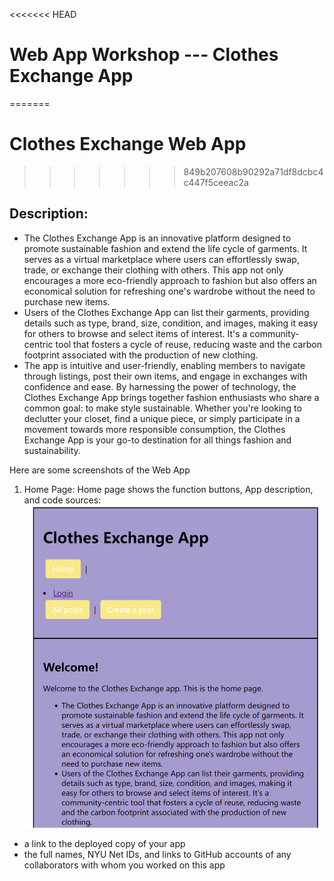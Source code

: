 <<<<<<< HEAD
# Web App Workshop --- Clothes Exchange App
=======
# Clothes Exchange Web App
>>>>>>> 849b207608b90292a71df8dcbc4c447f5ceeac2a

## Description:
- The Clothes Exchange App is an innovative platform designed to promote sustainable fashion and extend the life cycle of garments. It serves as a virtual marketplace where users can effortlessly swap, trade, or exchange their clothing with others. This app not only encourages a more eco-friendly approach to fashion but also offers an economical solution for refreshing one's wardrobe without the need to purchase new items.
- Users of the Clothes Exchange App can list their garments, providing details such as type, brand, size, condition, and images, making it easy for others to browse and select items of interest. It's a community-centric tool that fosters a cycle of reuse, reducing waste and the carbon footprint associated with the production of new clothing.
- The app is intuitive and user-friendly, enabling members to navigate through listings, post their own items, and engage in exchanges with confidence and ease. By harnessing the power of technology, the Clothes Exchange App brings together fashion enthusiasts who share a common goal: to make style sustainable. Whether you're looking to declutter your closet, find a unique piece, or simply participate in a movement towards more responsible consumption, the Clothes Exchange App is your go-to destination for all things fashion and sustainability.

Here are some screenshots of the Web App
1. Home Page:
Home page shows the function buttons, App description, and code sources:
![Functions](./images/home_page.png)

- a link to the deployed copy of your app
- the full names, NYU Net IDs, and links to GitHub accounts of any collaborators with whom you worked on this app

